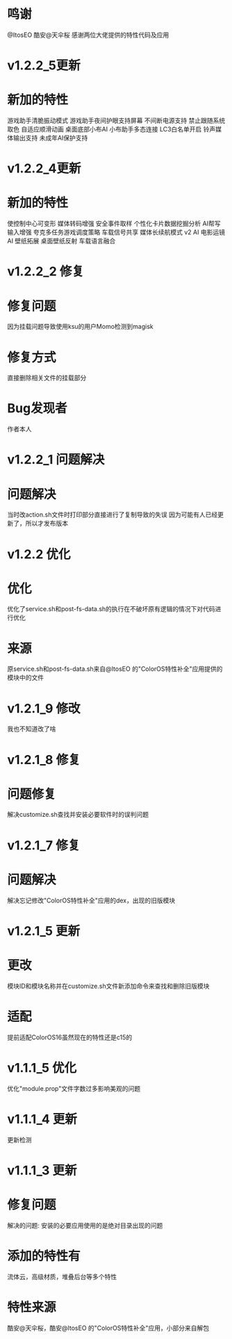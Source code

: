 # 鸣谢
@ItosEO
酷安@天伞桜
感谢两位大佬提供的特性代码及应用

# v1.2.2_5更新
# 新加的特性
游戏助手清脆振动模式
游戏助手夜间护眼支持屏幕
不间断电源支持
禁止跟随系统取色
自适应顺滑动画
桌面底部小布AI
小布助手多态连接
LC3白名单开启
铃声媒体输出支持
未成年AI保护支持

# v1.2.2_4更新
# 新加的特性
使控制中心可变形
媒体转码增强
安全事件取样
个性化卡片数据挖掘分析
AI帮写输入增强
夸克多任务游戏调度策略
车载信号共享
媒体长续航模式 v2
AI 电影运镜
AI 壁纸拓展
桌面壁纸反射
车载语言融合

# v1.2.2_2 修复
# 修复问题
因为挂载问题导致使用ksu的用户Momo检测到magisk
# 修复方式
直接删除相关文件的挂载部分

# Bug发现者
作者本人

# v1.2.2_1 问题解决
# 问题解决
当时改action.sh文件时打印部分直接进行了复制导致的失误
因为可能有人已经更新了，所以才发布版本

# v1.2.2 优化
# 优化
优化了service.sh和post-fs-data.sh的执行在不破坏原有逻辑的情况下对代码进行优化

# 来源
原service.sh和post-fs-data.sh来自@ItosEO 的"ColorOS特性补全"应用提供的模块中的文件
# v1.2.1_9 修改
我也不知道改了啥
# v1.2.1_8 修复
# 问题修复
解决customize.sh查找并安装必要软件时的误判问题

# v1.2.1_7 修复
# 问题解决
解决忘记修改"ColorOS特性补全"应用的dex，出现的旧版模块

# v1.2.1_5 更新
# 更改
模块ID和模块名称并在customize.sh文件新添加命令来查找和删除旧版模块
# 适配
提前适配ColorOS16虽然现在的特性还是c15的

# v1.1.1_5 优化
优化"module.prop"文件字数过多影响美观的问题

# v1.1.1_4 更新
更新检测

# v1.1.1_3 更新

# 修复问题
解决的问题: 安装的必要应用使用的是绝对目录出现的问题
# 添加的特性有
流体云，高级材质，堆叠后台等多个特性
# 特性来源
酷安@天伞桜，酷安@ItosEO 的"ColorOS特性补全"应用，小部分来自解包
